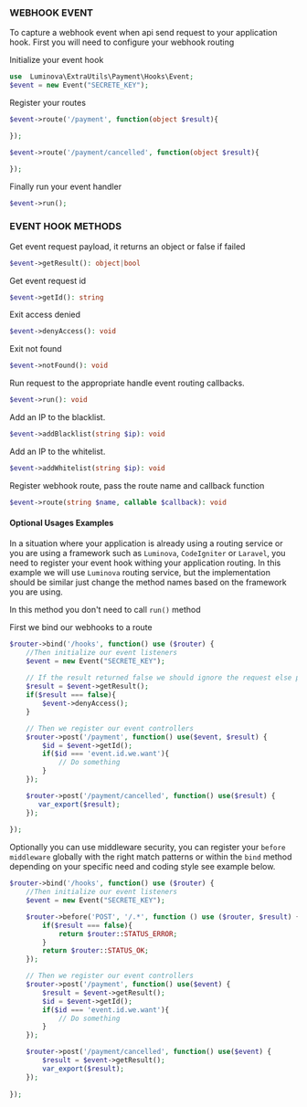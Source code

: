 ### WEBHOOK EVENT

To capture a webhook event when api send request to your application hook.
First you will need to configure your webhook routing 

Initialize your event hook 
```php 
use  Luminova\ExtraUtils\Payment\Hooks\Event;
$event = new Event("SECRETE_KEY");
```

Register your routes 

```php
$event->route('/payment', function(object $result){

});

$event->route('/payment/cancelled', function(object $result){

});
```

Finally run your event handler
```php
$event->run();
```

### EVENT HOOK METHODS

Get event request payload, it returns an object or false if failed 

```php
$event->getResult(): object|bool 
```

Get event request id 

```php
$event->getId(): string
```

Exit access denied

```php
$event->denyAccess(): void
```

Exit not found 

```php
$event->notFound(): void
```

Run request to the appropriate handle event routing callbacks.

```php
$event->run(): void 
```

Add an IP to the blacklist.

```php
$event->addBlacklist(string $ip): void
```

Add an IP to the whitelist.

```php
$event->addWhitelist(string $ip): void
```

Register webhook route, pass the route name and callback function

```php
$event->route(string $name, callable $callback): void 
```

#### Optional Usages Examples

In a situation where your application is already using a routing service or you are using a framework such as `Luminova`, `CodeIgniter` or `Laravel`, you need to register your event hook withing your application routing.
In this example we will use `Luminova` routing service, but the implementation should be similar just change the method names based on the framework you are using.

In this method you don't need to call `run()` method 

First we bind our webhooks to a route 
```php
$router->bind('/hooks', function() use ($router) {
    //Then initialize our event listeners
    $event = new Event("SECRETE_KEY");
    
    // If the result returned false we should ignore the request else process as authentication was passed
    $result = $event->getResult();
    if($result === false){
        $event->denyAccess();
    }

    // Then we register our event controllers 
    $router->post('/payment', function() use($event, $result) {
        $id = $event->getId();
        if($id === 'event.id.we.want'){
            // Do something
        }
    });

    $router->post('/payment/cancelled', function() use($result) {
       var_export($result);
    });
    
});
```

Optionally you can use middleware security, you can register your `before  middleware` globally with the right match patterns or within the `bind` method depending on your specific need and coding style see example below.

```php 
$router->bind('/hooks', function() use ($router) {
    //Then initialize our event listeners
    $event = new Event("SECRETE_KEY");

    $router->before('POST', '/.*', function () use ($router, $result) {
        if($result === false){
            return $router::STATUS_ERROR;
        }
        return $router::STATUS_OK;
    });

    // Then we register our event controllers 
    $router->post('/payment', function() use($event) {
        $result = $event->getResult();
        $id = $event->getId();
        if($id === 'event.id.we.want'){
            // Do something
        }
    });

    $router->post('/payment/cancelled', function() use($event) {
        $result = $event->getResult();
        var_export($result);
    });
    
});
``` 

